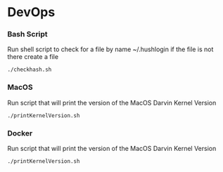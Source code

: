 # DevOps

### Bash Script
Run shell script to check for a file by name ~/.hushlogin if the file is not there create a file

`./checkhash.sh`


### MacOS
Run script that will print the version of the MacOS Darvin Kernel Version

`./printKernelVersion.sh`


### Docker
Run script that will print the version of the MacOS Darvin Kernel Version

`./printKernelVersion.sh`
